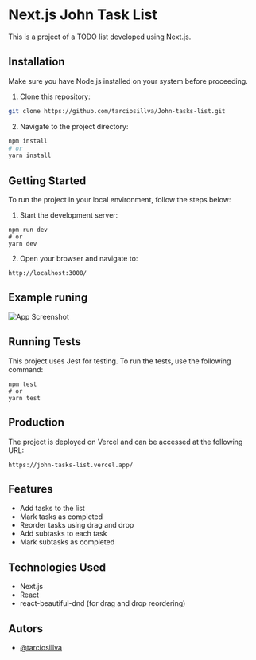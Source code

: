 # Next.js John Task List

This is a project of a TODO list developed using Next.js.

## Installation

Make sure you have Node.js installed on your system before proceeding.

1. Clone this repository:

```sh
git clone https://github.com/tarciosillva/John-tasks-list.git

```

2. Navigate to the project directory:

```sh
npm install
# or
yarn install

```
## Getting Started

To run the project in your local environment, follow the steps below:

1. Start the development server:
```
npm run dev
# or
yarn dev
```

2. Open your browser and navigate to:
```
http://localhost:3000/
```
## Example runing

![App Screenshot](https://firebasestorage.googleapis.com/v0/b/my-images-2ea49.appspot.com/o/model-john-task-list.JPG?alt=media&token=2ba2c750-2ff5-4a43-aed9-70d56e88f33f)


## Running Tests

This project uses Jest for testing. To run the tests, use the following command:

```
npm test
# or
yarn test
```
## Production

The project is deployed on Vercel and can be accessed at the following URL:

```
https://john-tasks-list.vercel.app/
```
## Features

* Add tasks to the list
* Mark tasks as completed
* Reorder tasks using drag and drop
* Add subtasks to each task
* Mark subtasks as completed
## Technologies Used

* Next.js
* React
* react-beautiful-dnd (for drag and drop reordering)
## Autors

- [@tarciosillva](https://github.com/tarciosillva)
